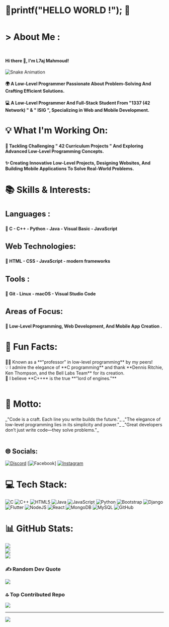 # 💫printf("HELLO WORLD !"); 💫<h1 style="font-size:36px;"></h1>


# > About Me :<h1 style="font-size:36px;"></h1>



<h4>Hi there 👋, I'm L7aj Mahmoud!</h4>  
<img src="https://camo.githubusercontent.com/14a646a2ab516c4af8961aa726117a10597be3f0e8d2711d716217fd544a2bd5/68747470733a2f2f70726f66696c652d726561646d652d67656e657261746f722e636f6d2f6173736574732f736e616b652e737667" alt="Snake Animation" />

<h4>🌍 A Low-Level Programmer Passionate About Problem-Solving And Crafting Efficient Solutions.</h4>
<h4>💻 A Low-Level Programmer And Full-Stack Student From "1337 (42 Network) " & " ISIG ", Specializing in Web and Mobile     Development.</h4>



<h2 style="font-size:28px;">💡 What I'm Working On:</h2>
<h4>🎯 Tackling Challenging " 42 Curriculum Projects " And Exploring Advanced Low-Level Programming Concepts.</h4>
<h4>✨ Creating Innovative Low-Level Projects, Designing Websites, And Building Mobile Applications To Solve Real-World Problems.</h4>

<h2 style="font-size:28px;">📚 Skills & Interests:</h2>
<h3 style="font-size:24px;">Languages :</h3>
<h4> 🎯 C - C++ - Python - Java - Visual Basic - JavaScript</h4>
<h3 style="font-size:24px;">Web Technologies:</h3> 
<h4> 🎯 HTML - CSS - JavaScript - modern frameworks</h4>
<h3 style="font-size:24px;">Tools :</h3>
<h4>🎯 Git - Linux - macOS - Visual Studio Code</h4>
<h3 style="font-size:24px;">Areas of Focus:</h3> 
<h4> 🎯 Low-Level Programming, Web Development, And Mobile App Creation .</h4>

<h2 style="font-size:28px;">🌟 Fun Facts:</h2>
🧑‍🏫 Known as a **"professor" in low-level programming** by my peers!<br>
💡 I admire the elegance of **C programming** and thank **Dennis Ritchie, Ken Thompson, and the Bell Labs Team** for its creation.<br>
🚀 I believe **C++** is the true **"lord of engines."**<br><br>

<h2 style="font-size:28px;">🌟 Motto:</h2>
_"Code is a craft. Each line you write builds the future."_  
_"The elegance of low-level programming lies in its simplicity and power."_  
_"Great developers don’t just write code—they solve problems."_  
<br><br>

## 🌐 Socials:
[![Discord](https://img.shields.io/badge/Discord-%237289DA.svg?logo=discord&logoColor=white)](https://discord.gg/maen-naj) [![Facebook](https://img.shields.io/badge/Facebook-%231877F2.svg?logo=Facebook&logoColor=white)] [![Instagram](https://img.shields.io/badge/Instagram-%23E4405F.svg?logo=Instagram&logoColor=white)](https://instagram.com/_l7aj_mahmoud) 

# 💻 Tech Stack:
![C](https://img.shields.io/badge/c-%2300599C.svg?style=for-the-badge&logo=c&logoColor=white) ![C++](https://img.shields.io/badge/c++-%2300599C.svg?style=for-the-badge&logo=c%2B%2B&logoColor=white) ![HTML5](https://img.shields.io/badge/html5-%23E34F26.svg?style=for-the-badge&logo=html5&logoColor=white) ![Java](https://img.shields.io/badge/java-%23ED8B00.svg?style=for-the-badge&logo=openjdk&logoColor=white) ![JavaScript](https://img.shields.io/badge/javascript-%23323330.svg?style=for-the-badge&logo=javascript&logoColor=%23F7DF1E) ![Python](https://img.shields.io/badge/python-3670A0?style=for-the-badge&logo=python&logoColor=ffdd54) ![Bootstrap](https://img.shields.io/badge/bootstrap-%238511FA.svg?style=for-the-badge&logo=bootstrap&logoColor=white) ![Django](https://img.shields.io/badge/django-%23092E20.svg?style=for-the-badge&logo=django&logoColor=white) ![Flutter](https://img.shields.io/badge/Flutter-%2302569B.svg?style=for-the-badge&logo=Flutter&logoColor=white) ![NodeJS](https://img.shields.io/badge/node.js-6DA55F?style=for-the-badge&logo=node.js&logoColor=white) ![React](https://img.shields.io/badge/react-%2320232a.svg?style=for-the-badge&logo=react&logoColor=%2361DAFB) ![MongoDB](https://img.shields.io/badge/MongoDB-%234ea94b.svg?style=for-the-badge&logo=mongodb&logoColor=white) ![MySQL](https://img.shields.io/badge/mysql-4479A1.svg?style=for-the-badge&logo=mysql&logoColor=white) ![GitHub](https://img.shields.io/badge/github-%23121011.svg?style=for-the-badge&logo=github&logoColor=white)

# 📊 GitHub Stats:
![](https://github-readme-stats.vercel.app/api?username=L7AJMAHMOUD&theme=dark&hide_border=false&include_all_commits=true&count_private=true)<br/>
![](https://github-readme-streak-stats.herokuapp.com/?user=L7AJMAHMOUD&theme=dark&hide_border=false)<br/>
![](https://github-readme-stats.vercel.app/api/top-langs/?username=L7AJMAHMOUD&theme=dark&hide_border=false&include_all_commits=true&count_private=true&layout=compact)

### ✍️ Random Dev Quote
![](https://quotes-github-readme.vercel.app/api?type=horizontal&theme=radical)

### 🔝 Top Contributed Repo
![](https://github-contributor-stats.vercel.app/api?username=L7AJMAHMOUD&limit=5&theme=radical&combine_all_yearly_contributions=true)

---
[![](https://visitcount.itsvg.in/api?id=L7AJMAHMOUD&icon=4&color=7)](https://visitcount.itsvg.in)
